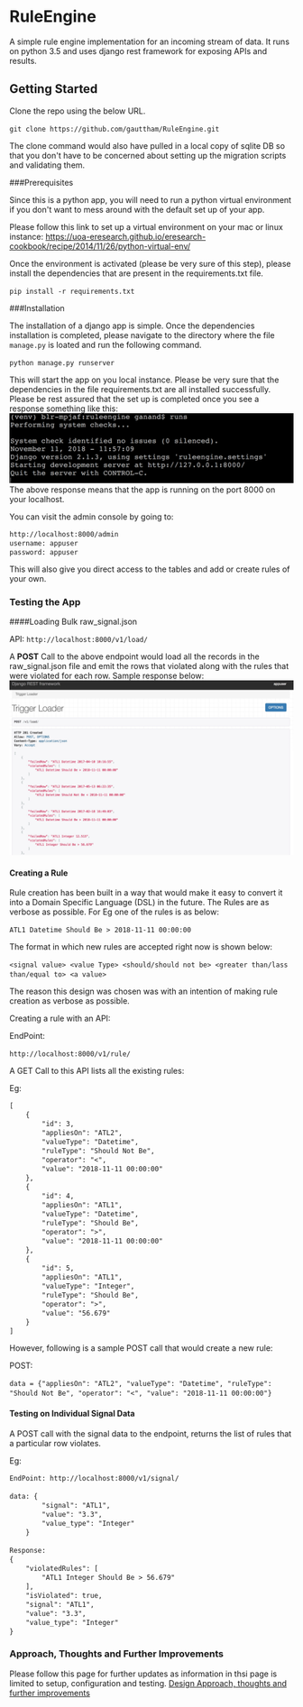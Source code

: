 # RuleEngine
A simple rule engine implementation for an incoming stream of data.
It runs on python 3.5 and uses django rest framework for exposing APIs and results.

## Getting Started

Clone the repo using the below URL.

`git clone https://github.com/gauttham/RuleEngine.git
`

The clone command would also have pulled in a local copy of sqlite DB so that you don't have to be concerned about setting up the migration scripts and validating them.

###Prerequisites

Since this is a python app, you will need to run a python virtual environment if you don't want to mess around with the default set up of your app.

Please follow this link to set up a virtual environment on your mac or linux instance:
https://uoa-eresearch.github.io/eresearch-cookbook/recipe/2014/11/26/python-virtual-env/

Once the environment is activated (please be very sure of this step), please install the dependencies that are present in the requirements.txt file.

`pip install -r requirements.txt
`

###Installation

The installation of a django app is simple. Once the dependencies installation is completed, please navigate to the directory where the file `manage.py` is loated and run the following command.

`python manage.py runserver`

This will start the app on you local instance. Please be very sure that the dependencies in the file requirements.txt are all installed successfully.
Please be rest assured that the set up is completed once you see a response something like this:
![image](src/images/runserver.jpg?raw=true)
The above response means that the app is running on the port 8000 on your localhost.

You can visit the admin console by going to:

````angular2html
http://localhost:8000/admin
username: appuser
password: appuser
````
This will also give you direct access to the tables and add or create rules of your own.


### Testing the App

####Loading Bulk raw_signal.json 

API:
`http://localhost:8000/v1/load/`

A **POST** Call to the above endpoint would load all the records in the raw_signal.json file and emit the rows that violated along with the rules that were violated for each row.
Sample response below:
![image](src/images/bulksignalloader.jpg?raw=true)




#### Creating a Rule

Rule creation has been built in a way that would make it easy to convert it into a Domain Specific Language (DSL) in the future.
The Rules are as verbose as possible.
For Eg one of the rules is as below:

`ATL1 Datetime Should Be > 2018-11-11 00:00:00`

The format in which new rules are accepted right now is shown below:
 
`<signal value> <value Type> <should/should not be> <greater than/lass than/equal to> <a value>`

The reason this design was chosen was with an intention of making rule creation as verbose as possible.

Creating a rule with an API:

EndPoint:

`http://localhost:8000/v1/rule/`

A GET Call to this API lists all the existing rules:

Eg:

````
[
    {
        "id": 3,
        "appliesOn": "ATL2",
        "valueType": "Datetime",
        "ruleType": "Should Not Be",
        "operator": "<",
        "value": "2018-11-11 00:00:00"
    },
    {
        "id": 4,
        "appliesOn": "ATL1",
        "valueType": "Datetime",
        "ruleType": "Should Be",
        "operator": ">",
        "value": "2018-11-11 00:00:00"
    },
    {
        "id": 5,
        "appliesOn": "ATL1",
        "valueType": "Integer",
        "ruleType": "Should Be",
        "operator": ">",
        "value": "56.679"
    }
]
````
However, following is a sample POST call that would create a new rule:

POST:

`data = {"appliesOn": "ATL2", "valueType": "Datetime", "ruleType": "Should Not Be", "operator": "<", "value": "2018-11-11 00:00:00"}`


#### Testing on Individual Signal Data 

A POST call with the signal data to the endpoint, returns the list of rules that a particular row violates.

Eg:
````angular2html
EndPoint: http://localhost:8000/v1/signal/

data: {
        "signal": "ATL1",
        "value": "3.3",
        "value_type": "Integer"
    }

Response:
{
    "violatedRules": [
        "ATL1 Integer Should Be > 56.679"
    ],
    "isViolated": true,
    "signal": "ATL1",
    "value": "3.3",
    "value_type": "Integer"
}

````


### Approach, Thoughts and Further Improvements

Please follow this page for further updates as information in thsi page is limited to setup, configuration and testing.
[Design Approach, thoughts and further improvements](src/APPROACH.md)









